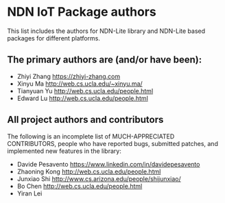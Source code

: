NDN IoT Package authors
=======================

This list includes the authors for NDN-Lite library and NDN-Lite based packages for different platforms.

## The primary authors are (and/or have been):

* Zhiyi Zhang           <https://zhiyi-zhang.com>
* Xinyu Ma              <http://web.cs.ucla.edu/~xinyu.ma/>
* Tianyuan Yu           <http://web.cs.ucla.edu/people.html>
* Edward Lu             <http://web.cs.ucla.edu/people.html>

## All project authors and contributors

The following is an incomplete list of MUCH-APPRECIATED CONTRIBUTORS,
people who have reported bugs, submitted patches, and implemented new features
in the library:

* Davide Pesavento      <https://www.linkedin.com/in/davidepesavento>
* Zhaoning Kong         <http://web.cs.ucla.edu/people.html>
* Junxiao Shi           <http://www.cs.arizona.edu/people/shijunxiao/>
* Bo Chen               <http://web.cs.ucla.edu/people.html>
* Yiran Lei